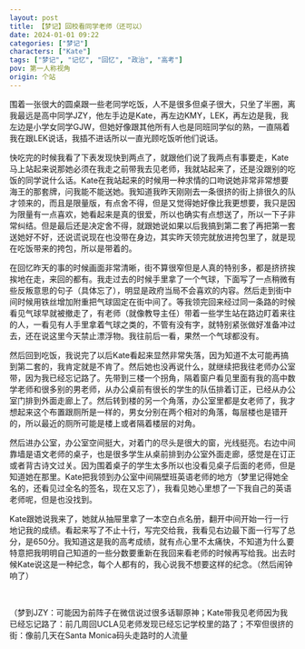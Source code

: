 ```yaml
---
layout: post
title: 【梦记】回校看同学老师（还可以）
date: 2024-01-01 09:22
categories: ["梦记"]
characters: ["Kate"]
tags: ["梦记", "记忆", "回忆", "政治", "高考"]
pov: 第一人称视角
origin: 个站
---
```


围着一张很大的圆桌跟一些老同学吃饭，人不是很多但桌子很大，只坐了半圈，离我最远是高中同学JZY，他左手边是Kate，再左边KMY，LEK，再左边是我，我左边是小学女同学GJW，但她好像跟其他所有人也是同班同学似的熟，一直隔着我在跟LEK说话，我插不进话所以一直光顾吃饭听他们说话。

快吃完的时候我看了下表发现快到两点了，就跟他们说了我两点有事要走，Kate马上站起来说那她必须在我走之前带我去见老师，我就站起来了，还是没跟别的吃饭的同学说什么话。Kate在我站起来的时候用一种求情的口吻说她非常非常想要海王的那套牌，问我能不能送她。我知道我昨天刚刚去一条很挤的街上排很久的队才领来的，而且是限量版，有点舍不得，但是又觉得她好像比我更想要，我只是因为限量有一点喜欢，她看起来是真的很爱，所以也确实有点想送了，所以一下子非常纠结。但是最后还是决定舍不得，就跟她说如果以后我搞到第二套了再把第一套送她好不好，还说谎说现在也没带在身边，其实昨天领完就放进挎包里了，就是现在吃饭带来的挎包，所以是带着的。

在回忆昨天的事的时候画面非常清晰，街不算很窄但是人真的特别多，都是挤挤挨挨地在走，来回的都有。我走过去的时候手里拿了一个气球，下面写了一点稍微有些反叛意思的句子（具体忘了），明显是政府当局不会喜欢的内容。然后走到街中间时候用铁丝增加附重把气球固定在街中间了。等我领完回来经过同一条路的时候看见气球早就被撤走了，有老师（就像教导主任）带着一些学生站在路边盯着来往的人，一看见有人手里拿着气球之类的，不管有没有字，就特别紧张做好准备冲过去，还在说这里今天禁止漂浮物。我往前后一看，果然一个气球都没有。

然后回到吃饭，我说完了以后Kate看起来显然非常失落，因为知道不太可能再搞到第二套的，我肯定就是不肯了。然后她也没再说什么，就继续把我往老师办公室带，因为我已经忘记路了。先带到三楼一个拐角，隔着窗户看见里面有我的高中数学老师和很多别的男老师，从办公桌前有很长的学生的队伍排着订正，已经从办公室门排到外面走廊上了。然后转到楼的另一个角落，办公室里都是女老师了，我才想起来这个布置跟厕所是一样的，男女分别在两个相对的角落，每层楼也是错开的，所以最近的厕所可能是楼上或者隔着楼层的对角。

然后进办公室，办公室空间挺大，对着门的尽头是很大的窗，光线挺亮。右边中间靠墙是语文老师的桌子，也是很多学生从桌前排到办公室外面走廊，感觉是在订正或者背古诗文过关。因为围着桌子的学生太多所以也没看见桌子后面的老师，但是知道她在那里。Kate把我领到办公室中间隔壁班英语老师的地方（梦里记得她全名的，还看见过全名的签名，现在又忘了），我看见她心里想了一下我自己的英语老师呢，但是也没找到。

Kate跟她说我来了，她就从抽屉里拿了一本空白点名册，翻开中间开始一行一行地记我的成绩。看起来写了不止十行，写完交给我，我看见右边最下面一行写了总分，是650分。我知道这是我的高考成绩，就有点心里不太痛快，不知道为什么要特意把我明明自己知道的一些分数要重新在我回来看老师的时候再写给我。出去时候Kate说这是一种纪念，每个人都有的，我心说我不想要这样的纪念。（然后闹钟响了）

<br>

（梦到JZY：可能因为前阵子在微信说过很多话聊原神；Kate带我见老师因为我已经忘记路了：前几周回UCLA见老师发现已经忘记学校里的路了；不窄但很挤的街：像前几天在Santa Monica码头走路时的人流量

